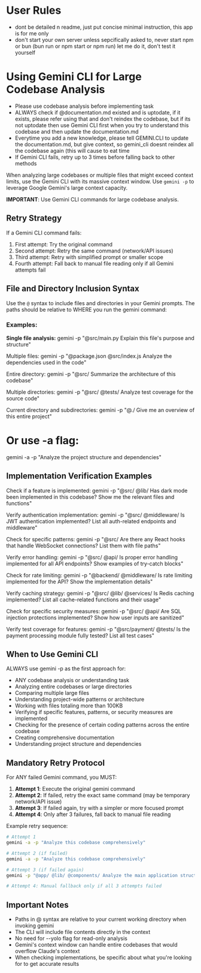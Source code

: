 # User Rules
- dont be detailed n readme, just put concise minimal instruction, this app is for me only
- don't start your own server unless sepcifically asked to, never start npm or bun (bun run or npm start or npm run) let me do it, don't test it yourself


# Using Gemini CLI for Large Codebase Analysis

- Please use codebase analysis before implementing task
- ALWAYS check if @documentation.md existed and is uptodate, if it exists, please refer using that and don't reindex the codebase, but if its not uptodate then use Gemini CLI first when you try to understand this codebase and then update the documentation.md
- Everytime you add a new knowledge, please tell GEMINI.CLI to update the documentation.md, but give context, so gemini_cli doesnt reindex all the codebase again (this will cause to eat time
- If Gemini CLI fails, retry up to 3 times before falling back to other methods

When analyzing large codebases or multiple files that might exceed context limits, use the Gemini CLI with its massive context window. Use `gemini -p` to leverage Google Gemini's large context capacity.

**IMPORTANT**: Use Gemini CLI commands for large codebase analysis.

## Retry Strategy
If a Gemini CLI command fails:
1. First attempt: Try the original command
2. Second attempt: Retry the same command (network/API issues)
3. Third attempt: Retry with simplified prompt or smaller scope
4. Fourth attempt: Fall back to manual file reading only if all Gemini attempts fail

## File and Directory Inclusion Syntax

Use the `@` syntax to include files and directories in your Gemini prompts. The paths should be relative to WHERE you run the
  gemini command:

### Examples:

**Single file analysis:**
gemini -p "@src/main.py Explain this file's purpose and structure"

Multiple files:
gemini -p "@package.json @src/index.js Analyze the dependencies used in the code"

Entire directory:
gemini -p "@src/ Summarize the architecture of this codebase"

Multiple directories:
gemini -p "@src/ @tests/ Analyze test coverage for the source code"

Current directory and subdirectories:
gemini -p "@./ Give me an overview of this entire project"

# Or use -a flag:
gemini -a -p "Analyze the project structure and dependencies"

## Implementation Verification Examples

Check if a feature is implemented:
gemini -p "@src/ @lib/ Has dark mode been implemented in this codebase? Show me the relevant files and functions"

Verify authentication implementation:
gemini -p "@src/ @middleware/ Is JWT authentication implemented? List all auth-related endpoints and middleware"

Check for specific patterns:
gemini -p "@src/ Are there any React hooks that handle WebSocket connections? List them with file paths"

Verify error handling:
gemini -p "@src/ @api/ Is proper error handling implemented for all API endpoints? Show examples of try-catch blocks"

Check for rate limiting:
gemini -p "@backend/ @middleware/ Is rate limiting implemented for the API? Show the implementation details"

Verify caching strategy:
gemini -p "@src/ @lib/ @services/ Is Redis caching implemented? List all cache-related functions and their usage"

Check for specific security measures:
gemini -p "@src/ @api/ Are SQL injection protections implemented? Show how user inputs are sanitized"

Verify test coverage for features:
gemini -p "@src/payment/ @tests/ Is the payment processing module fully tested? List all test cases"

## When to Use Gemini CLI

ALWAYS use gemini -p as the first approach for:
- ANY codebase analysis or understanding task
- Analyzing entire codebases or large directories
- Comparing multiple large files
- Understanding project-wide patterns or architecture
- Working with files totaling more than 100KB
- Verifying if specific features, patterns, or security measures are implemented
- Checking for the presence of certain coding patterns across the entire codebase
- Creating comprehensive documentation
- Understanding project structure and dependencies

## Mandatory Retry Protocol
For ANY failed Gemini command, you MUST:
1. **Attempt 1**: Execute the original gemini command
2. **Attempt 2**: If failed, retry the exact same command (may be temporary network/API issue)
3. **Attempt 3**: If failed again, try with a simpler or more focused prompt
4. **Attempt 4**: Only after 3 failures, fall back to manual file reading

Example retry sequence:
```bash
# Attempt 1
gemini -a -p "Analyze this codebase comprehensively"

# Attempt 2 (if failed)
gemini -a -p "Analyze this codebase comprehensively"

# Attempt 3 (if failed again) 
gemini -p "@app/ @lib/ @components/ Analyze the main application structure"

# Attempt 4: Manual fallback only if all 3 attempts failed
```

## Important Notes

- Paths in @ syntax are relative to your current working directory when invoking gemini
- The CLI will include file contents directly in the context
- No need for --yolo flag for read-only analysis
- Gemini's context window can handle entire codebases that would overflow Claude's context
- When checking implementations, be specific about what you're looking for to get accurate results
